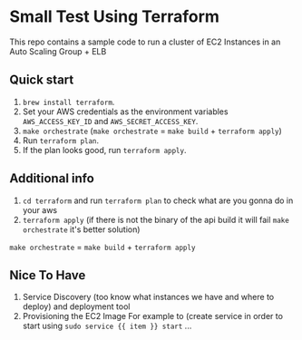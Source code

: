 # Small Test Using Terraform

This repo contains a sample code to run a cluster of EC2 Instances in an Auto Scaling Group + ELB

## Quick start

1. `brew install terraform`.
1. Set your AWS credentials as the environment variables `AWS_ACCESS_KEY_ID` and `AWS_SECRET_ACCESS_KEY`.
1. `make orchestrate` (`make orchestrate` = `make build` + `terraform apply`)
1. Run `terraform plan`.
1. If the plan looks good, run `terraform apply`.

## Additional info

1. `cd terraform` and run `terraform plan` to check what are you gonna do in your aws
1. `terraform apply` (if there is not the binary of the api build it will fail `make orchestrate` it's better solution)

`make orchestrate` = `make build` + `terraform apply`

## Nice To Have

1. Service Discovery (too know what instances we have and where to deploy) and deployment tool
1. Provisioning the EC2 Image For example to (create service in order to start using `sudo service {{ item }} start`
...